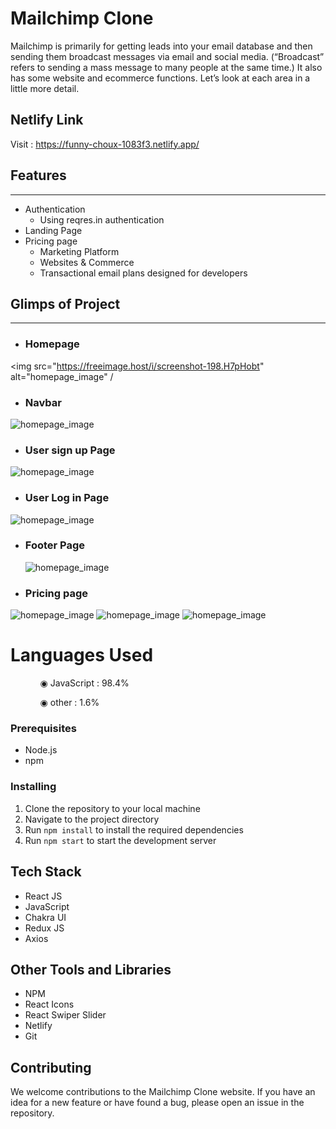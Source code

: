 
# Mailchimp Clone

<p>
Mailchimp is primarily for getting leads into your email database and then sending them broadcast messages via email and social media. (“Broadcast” refers to sending a mass message to many people at the same time.) It also has some website and ecommerce functions. Let’s look at each area in a little more detail.
</p>

## Netlify Link

Visit : https://funny-choux-1083f3.netlify.app/

## Features

---

- Authentication
  - Using reqres.in authentication
- Landing Page
- Pricing page 
  - Marketing Platform
  - Websites & Commerce
  - Transactional email plans designed for developers

## Glimps of Project

---

- ### Homepage

<img src="https://freeimage.host/i/screenshot-198.H7pHobt" alt="homepage_image" /

- ### Navbar

<img src="https://freeimage.host/i/HYj2E7V" alt="homepage_image" />

- ### User sign up Page

<img src="https://freeimage.host/i/H7pHIXn" alt="homepage_image" />

- ### User Log in Page

<img src="https://freeimage.host/i/H7pHzzX" alt="homepage_image" />

- ### Footer Page

  <img src="https://freeimage.host/i/H7pHTss" alt="homepage_image" />

- ### Pricing page

<img src="https://freeimage.host/i/HYjF7lj" alt="homepage_image" />

<img src="https://freeimage.host/i/HYjFYUx" alt="homepage_image" />

<img src="https://freeimage.host/i/HYjF5Kb" alt="homepage_image" />


  # Languages Used

<ul dir="auto">
 <ol dir="auto">◉ JavaScript : 98.4%</ol>
 <ol dir="auto">◉ other : 1.6%</ol>
 </ul>

### Prerequisites

- Node.js
- npm

### Installing

1. Clone the repository to your local machine
2. Navigate to the project directory
3. Run `npm install` to install the required dependencies
4. Run `npm start` to start the development server

## Tech Stack

- React JS
- JavaScript
- Chakra UI
- Redux JS
- Axios

## Other Tools and Libraries

- NPM
- React Icons
- React Swiper Slider
- Netlify
- Git

## Contributing

We welcome contributions to the Mailchimp Clone website. If you have an idea for a new feature or have found a bug, please open an issue in the repository.

